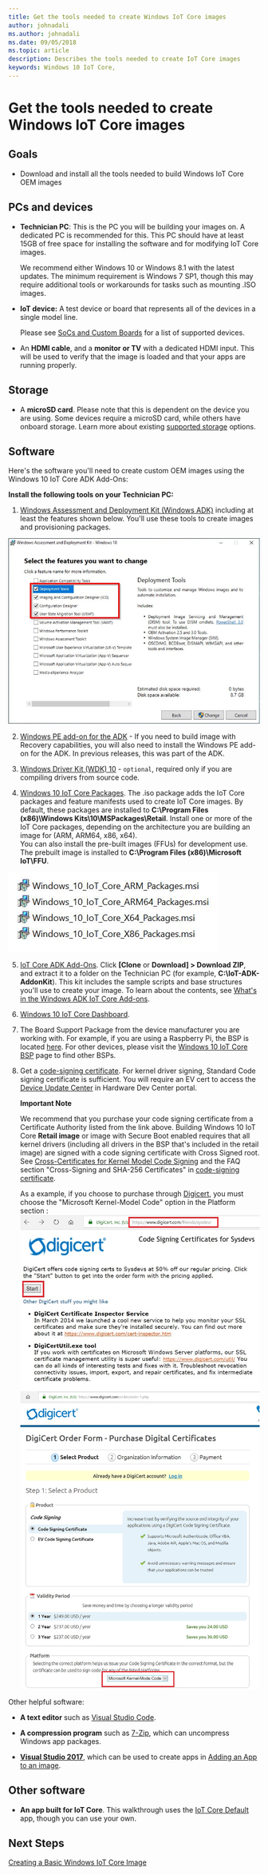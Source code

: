 ```yaml
---
title: Get the tools needed to create Windows IoT Core images
author: johnadali
ms.author: johnadali
ms.date: 09/05/2018 
ms.topic: article 
description: Describes the tools needed to create IoT Core images
keywords: Windows 10 IoT Core, 
---
```


# Get the tools needed to create Windows IoT Core images

## Goals
* Download and install all the tools needed to build Windows IoT Core OEM images

## PCs and devices

* **Technician PC**: This is the PC you will be building your images on. A dedicated PC is recommended for this. This PC should have at least 15GB of free space for installing the software and for modifying IoT Core images. <p>We recommend either Windows 10 or Windows 8.1 with the latest updates. The minimum requirement is Windows 7 SP1, though this may require additional tools or workarounds for tasks such as mounting .ISO images.

* **IoT device:** A test device or board that represents all of the devices in a single model line. <p>Please see [SoCs and Custom Boards](../learn-about-hardware/SoCsAndCustomBoards.md) for a list of supported devices.

* An **HDMI cable**, and a **monitor or TV** with a dedicated HDMI input. This will be used to verify that the image is loaded and that your apps are running properly.

## Storage
* A **microSD card**. Please note that this is dependent on the device you are using. Some devices require a microSD card, while others have onboard storage. Learn more about existing [supported storage](../learn-about-hardware/HardwareCompatList.md#other-hardware-peripherals) options.

## Software
Here's the software you'll need to create custom OEM images using the Windows 10 IoT Core ADK Add-Ons:

**Install the following tools on your Technician PC:**

1. [Windows Assessment and Deployment Kit (Windows ADK)](https://docs.microsoft.com/en-us/windows-hardware/get-started/adk-install#winADK) including at least the features shown below. You'll use these tools to create images and provisioning packages.

![Dashboard screenshot](../media/ManufacturingGuide/WindowsADKSetup.jpg)

2. [Windows PE add-on for the ADK](https://docs.microsoft.com/en-us/windows-hardware/get-started/adk-install#winADK) - If you need to build image with Recovery capabilities, you will also need to install the Windows PE add-on for the ADK.  In previous releases, this was part of the ADK. 

3. [Windows Driver Kit (WDK) 10](https://docs.microsoft.com/en-us/windows-hardware/drivers/download-the-wdk) - `optional`, required only if you are compiling drivers from source code.

4. [Windows 10 IoT Core Packages](https://www.microsoft.com/en-us/software-download/windows10iotcore). The .iso package adds the IoT Core packages and feature manifests used to create IoT Core images. By default, these packages are installed to **C:\Program Files (x86)\Windows Kits\10\MSPackages\Retail**. Install one or more of the IoT Core packages, depending on the architecture you are building an image for (ARM, ARM64, x86, x64).  
You can also install the pre-built images (FFUs) for development use.  The prebuilt image is installed to **C:\Program Files (x86)\Microsoft IoT\FFU**.

![Dashboard screenshot](../media/ManufacturingGuide/IoTCorePackagesInstall.jpg)

5. [IoT Core ADK Add-Ons](https://github.com/ms-iot/iot-adk-addonkit/). Click **[Clone** or **Download] > Download ZIP**, and extract it to a folder on the Technician PC (for example, **C:\IoT-ADK-AddonKit**). This kit includes the sample scripts and base structures you'll use to create your image. To learn about the contents, see [What's in the Windows ADK IoT Core Add-ons](https://docs.microsoft.com/en-us/windows-hardware/manufacture/iot/iot-core-adk-addons).

6. [Windows 10 IoT Core Dashboard](http://go.microsoft.com/fwlink/p/?LinkId=708576).

7. The Board Support Package from the device manufacturer you are working with. For example, if you are using a Raspberry Pi, the BSP is located [here](https://github.com/ms-iot/iot-adk-addonkit/releases/download/v4.4/rpibsp-wm.zip). For other devices, please visit the [Windows 10 IoT Core BSP](https://docs.microsoft.com/en-us/windows/iot-core/build-your-image/createbsps) page to find other BSPs.

8. Get a [code-signing certificate](https://docs.microsoft.com/en-us/windows-hardware/drivers/dashboard/get-a-code-signing-certificate). For  kernel driver signing, Standard Code signing certificate is sufficient.  You will require an EV cert to access the [Device Update Center](https://docs.microsoft.com/en-us/windows-hardware/service/iot/using-device-update-center) in Hardware Dev Center portal.<p>
 **Important Note**<p>
We recommend that you purchase your code signing certificate from a Certificate Authority listed from the link above.  Building Windows 10 IoT Core **Retail image** or image with Secure Boot enabled requires that all kernel drivers (including all drivers in the BSP that's included in the retail image) are signed with a code signing certificate with Cross Signed root.  See [Cross-Certificates for Kernel Model Code Signing](https://docs.microsoft.com/en-us/windows-hardware/drivers/install/cross-certificates-for-kernel-mode-code-signing) and the FAQ section "Cross-Signing and SHA-256 Certificates" in [code-signing certificate](https://docs.microsoft.com/en-us/windows-hardware/drivers/dashboard/get-a-code-signing-certificate).  <p>
As a example, if you choose to purchase through [Digicert](https://www.digicert.com/friends/sysdev/), you must choose the "Microsoft Kernel-Model Code" option in the Platform section :
![Dashboard screenshot](../media/ManufacturingGuide/digicert-sysdev.jpg)
![Dashboard screenshot](../media/ManufacturingGuide/digicert-kernelmode.jpg)


Other helpful software:

* **A text editor** such as [Visual Studio Code](https://code.visualstudio.com/).

* **A compression program** such as [7-Zip](https://www.7-zip.org/), which can uncompress Windows app packages.

* **[Visual Studio 2017](https://visualstudio.microsoft.com/vs/)**, which can be used to create apps in [Adding an App to an image](06a-AddingApps.md).

## Other software
* **An app built for IoT Core**. This walkthrough uses the [IoT Core Default](https://github.com/ms-iot/samples/tree/develop/IoTCoreDefaultApp) app, though you can use your own.

## Next Steps
[Creating a Basic Windows IoT Core Image](04-CreateBasicImage.md)
